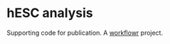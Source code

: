 # hESC analysis

Supporting code for publication. A [workflowr][] project.

[workflowr]: https://github.com/jdblischak/workflowr
